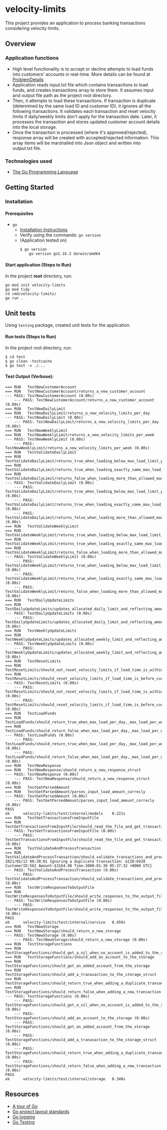 # velocity-limits
 
This project provides an application to process banking transactions considering velocity limits.

## Overview

### Application functions

- High level functionality is to accept or decline attempts to load funds into customers' accounts in real-time. More details can be found at [ProblemDetails](docs/ProblemDetails.md)
- Application reads input.txt file which contains transactions to load funds, and creates transactions array to store them. It assumes input and output file path as the project root directory.
- Then, it attempts to load these transactions. If transaction is duplicate (determined by the same load ID and customer ID), it ignores all the following transactions. It validates each transaction and reset velocity limits if daily/weekly limits don't apply for the transaction date. Later, it processes the transaction and stores updated customer account details into the local storage.
- Once the transaction is processed (where it's approved/rejected), response array will be created with accepted/rejected information. This array items will be marshalled into Json object and written into output.txt file.

### Technologies used

- [The Go Programming Language](https://golang.org)

## Getting Started

### Installation

#### Prerequisites
- `go`
    - [Installation Instructions](https://golang.org/doc/install)
    - Verify using the commands: `go version`
    - (Application tested on)
        ```
        $ go version
            go version go1.16.3 darwin/amd64
        ```

#### Start application (Steps to Run)

In the project **root** directory, run:
```
go mod init velocity-limits
go mod tidy
cd cmd/velocity-limits/
go run .
```

## Unit tests

Using `testing` package, created unit tests for the application.

#### Run tests (Steps to Run)

In the project root directory, run:
```
$ cd test
$ go clean -testcache
$ go test -v ./...
```

#### Test Output (Verbose):
```
=== RUN   TestNewCustomerAccount
=== RUN   TestNewCustomerAccount/returns_a_new_customer_account
--- PASS: TestNewCustomerAccount (0.00s)
    --- PASS: TestNewCustomerAccount/returns_a_new_customer_account (0.00s)
=== RUN   TestNewDailyLimit
=== RUN   TestNewDailyLimit/returns_a_new_velocity_limits_per_day
--- PASS: TestNewDailyLimit (0.00s)
    --- PASS: TestNewDailyLimit/returns_a_new_velocity_limits_per_day (0.00s)
=== RUN   TestNewWeeklyLimit
=== RUN   TestNewWeeklyLimit/returns_a_new_velocity_limits_per_week
--- PASS: TestNewWeeklyLimit (0.00s)
    --- PASS: TestNewWeeklyLimit/returns_a_new_velocity_limits_per_week (0.00s)
=== RUN   TestValidateDailyLimit
=== RUN   TestValidateDailyLimit/returns_true_when_loading_below_max_load_limit_per_day
=== RUN   TestValidateDailyLimit/returns_true_when_loading_exactly_same_max_load_limit_per_day
=== RUN   TestValidateDailyLimit/returns_false_when_loading_more_than_allowed_max_load_limit_per_day
--- PASS: TestValidateDailyLimit (0.00s)
    --- PASS: TestValidateDailyLimit/returns_true_when_loading_below_max_load_limit_per_day (0.00s)
    --- PASS: TestValidateDailyLimit/returns_true_when_loading_exactly_same_max_load_limit_per_day (0.00s)
    --- PASS: TestValidateDailyLimit/returns_false_when_loading_more_than_allowed_max_load_limit_per_day (0.00s)
=== RUN   TestValidateWeeklyLimit
=== RUN   TestValidateWeeklyLimit/returns_true_when_loading_below_max_load_limit_per_week
=== RUN   TestValidateWeeklyLimit/returns_true_when_loading_exactly_same_max_load_limit_per_week
=== RUN   TestValidateWeeklyLimit/returns_false_when_loading_more_than_allowed_max_load_limit_per_week
--- PASS: TestValidateWeeklyLimit (0.00s)
    --- PASS: TestValidateWeeklyLimit/returns_true_when_loading_below_max_load_limit_per_week (0.00s)
    --- PASS: TestValidateWeeklyLimit/returns_true_when_loading_exactly_same_max_load_limit_per_week (0.00s)
    --- PASS: TestValidateWeeklyLimit/returns_false_when_loading_more_than_allowed_max_load_limit_per_week (0.00s)
=== RUN   TestDailyUpdateLimits
=== RUN   TestDailyUpdateLimits/updates_allocated_daily_limit_and_reflecting_amount_will_be_reduced
--- PASS: TestDailyUpdateLimits (0.00s)
    --- PASS: TestDailyUpdateLimits/updates_allocated_daily_limit_and_reflecting_amount_will_be_reduced (0.00s)
=== RUN   TestWeeklyUpdateLimits
=== RUN   TestWeeklyUpdateLimits/updates_allocated_weekly_limit_and_reflecting_amount_will_be_reduced
--- PASS: TestWeeklyUpdateLimits (0.00s)
    --- PASS: TestWeeklyUpdateLimits/updates_allocated_weekly_limit_and_reflecting_amount_will_be_reduced (0.00s)
=== RUN   TestResetLimits
=== RUN   TestResetLimits/should_not_reset_velocity_limits_if_load_time_is_within_daily/weekly_limits
=== RUN   TestResetLimits/should_reset_velocity_limits_if_load_time_is_before_current_day/week
--- PASS: TestResetLimits (0.00s)
    --- PASS: TestResetLimits/should_not_reset_velocity_limits_if_load_time_is_within_daily/weekly_limits (0.00s)
    --- PASS: TestResetLimits/should_reset_velocity_limits_if_load_time_is_before_current_day/week (0.00s)
=== RUN   TestLoadFunds
=== RUN   TestLoadFunds/should_return_true_when_max_load_per_day,_max_load_per_week_and_max_load_limits_are_not_reached
=== RUN   TestLoadFunds/should_return_false_when_max_load_per_day,_max_load_per_week_and_max_load_limits_are_reached
--- PASS: TestLoadFunds (0.00s)
    --- PASS: TestLoadFunds/should_return_true_when_max_load_per_day,_max_load_per_week_and_max_load_limits_are_not_reached (0.00s)
    --- PASS: TestLoadFunds/should_return_false_when_max_load_per_day,_max_load_per_week_and_max_load_limits_are_reached (0.00s)
=== RUN   TestNewResponse
=== RUN   TestNewResponse/should_return_a_new_response_struct
--- PASS: TestNewResponse (0.00s)
    --- PASS: TestNewResponse/should_return_a_new_response_struct (0.00s)
=== RUN   TestGetParsedAmount
=== RUN   TestGetParsedAmount/parses_input_load_amount_correcly
--- PASS: TestGetParsedAmount (0.00s)
    --- PASS: TestGetParsedAmount/parses_input_load_amount_correcly (0.00s)
PASS
ok  	velocity-limits/test/internal/models	0.221s
=== RUN   TestGetTransactionsFromInputFile
=== RUN   TestGetTransactionsFromInputFile/should_read_the_file_and_get_transactions
--- PASS: TestGetTransactionsFromInputFile (0.00s)
    --- PASS: TestGetTransactionsFromInputFile/should_read_the_file_and_get_transactions (0.00s)
=== RUN   TestValidateAndProcessTransaction
=== RUN   TestValidateAndProcessTransaction/should_validate_transactions_and_process_them_to_create_responses
2021/05/12 00:38:01 Ignoring a duplicate transaction: &{ID:6928 CustomerID:562 Amount:$3164.98 Time:2000-01-30 05:37:32 +0000 UTC}
--- PASS: TestValidateAndProcessTransaction (0.00s)
    --- PASS: TestValidateAndProcessTransaction/should_validate_transactions_and_process_them_to_create_responses (0.00s)
=== RUN   TestWriteResponsesToOutputFile
=== RUN   TestWriteResponsesToOutputFile/should_write_responses_to_the_output_file
--- PASS: TestWriteResponsesToOutputFile (0.00s)
    --- PASS: TestWriteResponsesToOutputFile/should_write_responses_to_the_output_file (0.00s)
PASS
ok  	velocity-limits/test/internal/service	0.450s
=== RUN   TestNewStorage
=== RUN   TestNewStorage/should_return_a_new_storage
--- PASS: TestNewStorage (0.00s)
    --- PASS: TestNewStorage/should_return_a_new_storage (0.00s)
=== RUN   TestStorageFunctions
=== RUN   TestStorageFunctions/should_get_a_nil_when_no_account_is_added_to_the_storage
=== RUN   TestStorageFunctions/should_add_an_account_to_the_storage
=== RUN   TestStorageFunctions/should_get_an_added_account_from_the_storage
=== RUN   TestStorageFunctions/should_add_a_tranasaction_to_the_storage_struct
=== RUN   TestStorageFunctions/should_return_true_when_adding_a_duplicate_transaction
=== RUN   TestStorageFunctions/should_return_false_when_adding_a_new_transaction
--- PASS: TestStorageFunctions (0.00s)
    --- PASS: TestStorageFunctions/should_get_a_nil_when_no_account_is_added_to_the_storage (0.00s)
    --- PASS: TestStorageFunctions/should_add_an_account_to_the_storage (0.00s)
    --- PASS: TestStorageFunctions/should_get_an_added_account_from_the_storage (0.00s)
    --- PASS: TestStorageFunctions/should_add_a_tranasaction_to_the_storage_struct (0.00s)
    --- PASS: TestStorageFunctions/should_return_true_when_adding_a_duplicate_transaction (0.00s)
    --- PASS: TestStorageFunctions/should_return_false_when_adding_a_new_transaction (0.00s)
PASS
ok  	velocity-limits/test/internal/storage	0.340s
```

## Resources

* [A tour of Go](https://tour.golang.org/list)
* [Go project layout standards](https://github.com/golang-standards/project-layout)
* [Go logging](https://www.honeybadger.io/blog/golang-logging/)
* [Go Testing](https://gobyexample.com/testing)